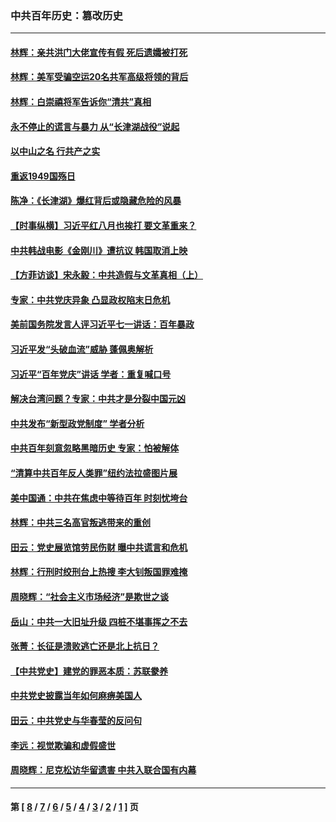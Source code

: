 ### 中共百年历史：篡改历史
---
#### [林辉：亲共洪门大佬宣传有假 死后遗孀被打死](../../pages/nf1176115/n14057205.md?10060430) 
#### [林辉：美军受骗空运20名共军高级将领的背后](../../pages/nf1176115/n14052185.md?10060430) 
#### [林辉：白崇禧将军告诉你“清共”真相](../../pages/nf1176115/n14044216.md?10060430) 
#### [永不停止的谎言与暴力 从“长津湖战役”说起](../../pages/nf1176115/n13494094.md?10060430) 
#### [以中山之名 行共产之实](../../pages/nf1176115/n13346437.md?10060430) 
#### [重返1949国殇日](../../pages/nf1176115/n13346372.md?10060430) 
#### [陈净：《长津湖》爆红背后或隐藏危险的风暴](../../pages/nf1176115/n13314364.md?10060430) 
#### [【时事纵横】习近平红八月也挨打 要文革重来？](../../pages/nf1176115/n13231393.md?10060430) 
#### [中共韩战电影《金刚川》遭抗议 韩国取消上映](../../pages/nf1176115/n13219114.md?10060430) 
#### [【方菲访谈】宋永毅：中共造假与文革真相（上）](../../pages/nf1176115/n13200760.md?10060430) 
#### [专家：中共党庆异象 凸显政权陷末日危机](../../pages/nf1176115/n13067084.md?10060430) 
#### [美前国务院发言人评习近平七一讲话：百年暴政](../../pages/nf1176115/n13066986.md?10060430) 
#### [习近平发“头破血流”威胁 蓬佩奥解析](../../pages/nf1176115/n13063604.md?10060430) 
#### [习近平“百年党庆”讲话 学者：重复喊口号](../../pages/nf1176115/n13061411.md?10060430) 
#### [解决台湾问题？专家：中共才是分裂中国元凶](../../pages/nf1176115/n13060811.md?10060430) 
#### [中共发布“新型政党制度” 学者分析](../../pages/nf1176115/n13056354.md?10060430) 
#### [中共百年刻意忽略黑暗历史 专家：怕被解体](../../pages/nf1176115/n13056056.md?10060430) 
#### [“清算中共百年反人类罪”纽约法拉盛图片展](../../pages/nf1176115/n13052220.md?10060430) 
#### [美中国通：中共在焦虑中等待百年 时刻忧垮台](../../pages/nf1176115/n13048820.md?10060430) 
#### [林辉：中共三名高官叛逃带来的重创](../../pages/nf1176115/n13035206.md?10060430) 
#### [田云：党史展览馆劳民伤财 曝中共谎言和危机](../../pages/nf1176115/n13033900.md?10060430) 
#### [林辉：行刑时绞刑台上热搜 李大钊叛国罪难掩](../../pages/nf1176115/n13031965.md?10060430) 
#### [周晓辉：“社会主义市场经济”是欺世之谈](../../pages/nf1176115/n13024090.md?10060430) 
#### [岳山：中共一大旧址升级 四桩不堪事挥之不去](../../pages/nf1176115/n13021697.md?10060430) 
#### [张菁：长征是溃败逃亡还是北上抗日？](../../pages/nf1176115/n13020585.md?10060430) 
#### [【中共党史】建党的罪恶本质：苏联豢养](../../pages/nf1176115/n13011888.md?10060430) 
#### [中共党史披露当年如何麻痹美国人](../../pages/nf1176115/n12966400.md?10060430) 
#### [田云：中共党史与华春莹的反问句](../../pages/nf1176115/n12765178.md?10060430) 
#### [李远：视觉欺骗和虚假盛世](../../pages/nf1176115/n12993376.md?10060430) 
#### [周晓辉：尼克松访华留遗害 中共入联合国有内幕](../../pages/nf1176115/n12991422.md?10060430) 

---
#### 第 [ [8](./8.md?10060430) / [7](./7.md?10060430) / [6](./6.md?10060430) / [5](./5.md?10060430) / [4](./4.md?10060430) / [3](./3.md?10060430) / [2](./2.md?10060430) / [1](./1.md?10060430) ] 页
